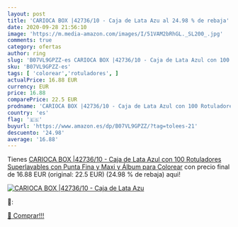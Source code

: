 ```yaml
---
layout: post
title: 'CARIOCA BOX |42736/10 - Caja de Lata Azu al 24.98 % de rebaja'
date: 2020-09-28 21:56:10
image: 'https://m.media-amazon.com/images/I/51VAM2bRhGL._SL200_.jpg'
comments: true
category: ofertas
author: ring
slug: 'B07VL9GPZZ-es CARIOCA BOX |42736/10 - Caja de Lata Azul con 100...'
sku: 'B07VL9GPZZ-es'
tags: [ 'colorear','rotuladores', ]
actualPrice: 16.88 EUR
currency: EUR
price: 16.88
comparePrice: 22.5 EUR
prodname: 'CARIOCA BOX |42736/10 - Caja de Lata Azul con 100 Rotuladores Superlavables con Punta Fina y Maxi y Álbum para Colorear'
country: 'es'
flag: '🇪🇸'
buyurl: 'https://www.amazon.es/dp/B07VL9GPZZ/?tag=tolees-21'
descuento: '24.98'
average: '16.88'
---
```


Tienes [CARIOCA BOX |42736/10 - Caja de Lata Azul con 100 Rotuladores Superlavables con Punta Fina y Maxi y Álbum para Colorear](https://www.amazon.es/dp/B07VL9GPZZ/?tag=tolees-21) con precio final de  16.88 EUR (original: 22.5 EUR) (24.98 %  de rebaja) aqui!

[![CARIOCA BOX |42736/10 - Caja de Lata Azu](https://m.media-amazon.com/images/I/51VAM2bRhGL._SL200_.jpg)](https://www.amazon.es/dp/B07VL9GPZZ/?tag=tolees-21)

🔎:


[🛒 Comprar!!!](https://www.amazon.es/dp/B07VL9GPZZ/?tag=tolees-21)
